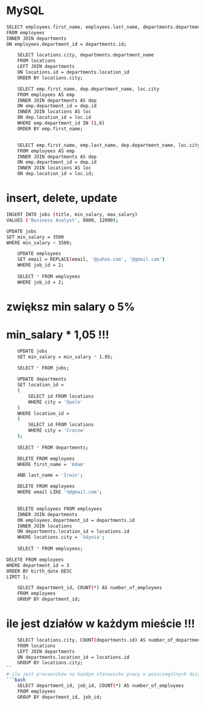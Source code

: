 # MySQL
```bash
SELECT employees.first_name, employees.last_name, departments.department_name
FROM employees
INNER JOIN departments
ON employees.department_id = departments.id;
```
```bash
    SELECT locations.city, departments.department_name
    FROM locations
    LEFT JOIN departments 
    ON locations.id = departments.location_id
    ORDER BY locations.city;
```
```bash
    SELECT emp.first_name, dep.department_name, loc.city
    FROM employees AS emp
    INNER JOIN departments AS dep
    ON emp.department_id = dep.id
    INNER JOIN locations AS loc
    ON dep.location_id = loc.id
    WHERE emp.department_id IN (1,6)
    ORDER BY emp.first_name;
```

```bash

    SELECT emp.first_name, emp.last_name, dep.department_name, loc.city
    FROM employees AS emp
    INNER JOIN departments AS dep
    ON emp.department_id = dep.id
    INNER JOIN locations AS loc
    ON dep.location_id = loc.id;
```
# insert, delete, update
```bash
INSERT INTO jobs (title, min_salary, max_salary)
VALUES ('Business Analyst', 8000, 12000);
```
```bash
UPDATE jobs
SET min_salary = 3500
WHERE min_salary < 3500;
```
```bash
    UPDATE employees
    SET email = REPLACE(email, '@yahoo.com', '@gmail.com')
    WHERE job_id = 2;
     
    SELECT * FROM employees
    WHERE job_id = 2;
```

# zwiększ min salary o 5% 
# min_salary * 1,05 !!!
```bash
    UPDATE jobs
    SET min_salary = min_salary * 1.05;
     
    SELECT * FROM jobs;
```
```bash
    UPDATE departments
    SET location_id =
    (
        SELECT id FROM locations
        WHERE city = 'Opole'
    )
    WHERE location_id =
    (
        SELECT id FROM locations
        WHERE city = 'Cracow'
    );
     
    SELECT * FROM departments;
```
```bash
    DELETE FROM employees
    WHERE first_name = 'Adam' 

    AND last_name = 'Irwin';
```

```bash
    DELETE FROM employees
    WHERE email LIKE '%@gmail.com';
     
 ```
```bash
    DELETE employees FROM employees
    INNER JOIN departments
    ON employees.department_id = departments.id
    INNER JOIN locations
    ON departments.location_id = locations.id
    WHERE locations.city = 'Gdynia';
     
    SELECT * FROM employees;
```
```bash
DELETE FROM employees
WHERE department_id = 3
ORDER BY birth_date DESC
LIMIT 1;
```
```bash
    SELECT department_id, COUNT(*) AS number_of_employees
    FROM employees
    GROUP BY department_id;
```

# ile jest działów w każdym mieście !!!
```bash
    SELECT locations.city, COUNT(departments.id) AS number_of_departments
    FROM locations 
    LEFT JOIN departments 
    ON departments.location_id = locations.id
    GROUP BY locations.city;
``
# ilu jest pracowników na każdym stanowisku pracy w poszczególnych działach
```bash
    SELECT department_id, job_id, COUNT(*) AS number_of_employees
    FROM employees
    GROUP BY department_id, job_id;
